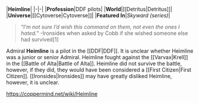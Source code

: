 |**Heimline**|
|-|-|
|**Profession**|DDF pilots|
|**World**|[[Detritus\|Detritus]]|
|**Universe**|[[Cytoverse\|Cytoverse]]|
|**Featured In**|*Skyward (series)*|

>“*I’m not sure I’d wish this command on them, not even the ones I hated.*”
\-Ironsides when asked by Cobb if she wished someone else had survived[1]


Admiral **Heimline** is a pilot in the [[DDF\|DDF]]. It is unclear whether Heimline was a junior or senior Admiral. Heimline fought against the [[Varvax\|Krell]] in the [[Battle of Alta\|Battle of Alta]]. Heimline did not survive the battle, however, if they did, they would have been considered a [[First Citizen\|First Citizen]].
[[Ironsides\|Ironsides]] may have greatly disliked Heimline, however, it is unclear.



https://coppermind.net/wiki/Heimline